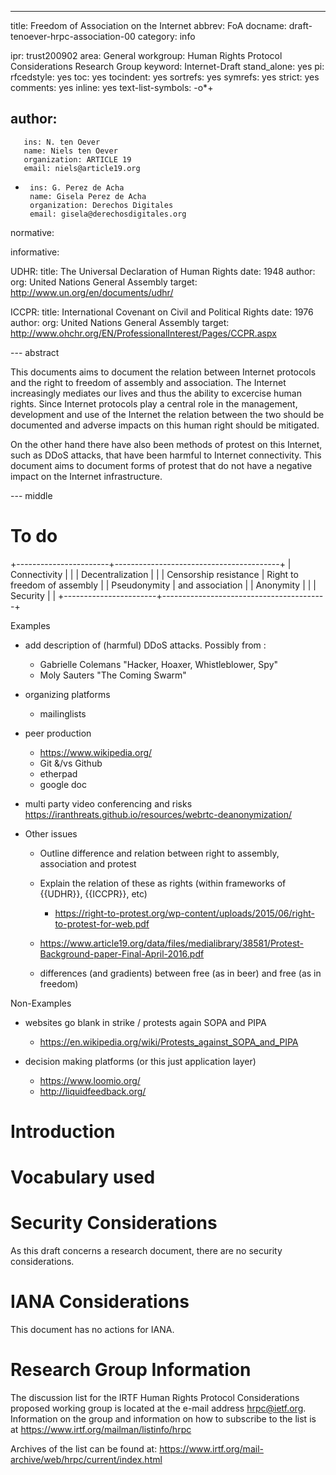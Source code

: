 --- 
title: Freedom of Association on the Internet
abbrev: FoA
docname: draft-tenoever-hrpc-association-00
category: info

ipr: trust200902
area: General
workgroup: Human Rights Protocol Considerations Research Group
keyword: Internet-Draft
stand_alone: yes
pi:
  rfcedstyle: yes
  toc: yes
  tocindent: yes
  sortrefs: yes
  symrefs: yes
  strict: yes
  comments: yes
  inline: yes
  text-list-symbols: -o*+

author:
-
       ins: N. ten Oever
       name: Niels ten Oever
       organization: ARTICLE 19
       email: niels@article19.org

-
       ins: G. Perez de Acha
       name: Gisela Perez de Acha
       organization: Derechos Digitales
       email: gisela@derechosdigitales.org



normative:
  
informative: 


   UDHR:
     title: The Universal Declaration of Human Rights
     date: 1948
     author:
        org: United Nations General Assembly
     target:  http://www.un.org/en/documents/udhr/

   ICCPR:
     title: International Covenant on Civil and Political Rights
     date: 1976
     author:
        org: United Nations General Assembly
     target: http://www.ohchr.org/EN/ProfessionalInterest/Pages/CCPR.aspx
   

--- abstract

This documents aims to document the relation between Internet protocols and the right to freedom of assembly and association. The Internet increasingly mediates our lives and thus the ability to excercise human rights. Since Internet protocols play a central role in the management, development and use of the Internet the relation between the two should be documented and adverse impacts on this human right should be mitigated.

On the other hand there have also been methods of protest on this Internet, such as DDoS attacks, that have been harmful to Internet connectivity. This document aims to document forms of protest that do not have a negative impact on the Internet infrastructure.

--- middle

To do
=====


   +-----------------------+-----------------------------------------+
   | Connectivity          |                                         |
   | Decentralization      |                                         |
   | Censorship resistance | Right to freedom of assembly            |
   | Pseudonymity          |                     and association     |
   | Anonymity             |                                         |
   | Security              |                                         |
   +-----------------------+-----------------------------------------+

Examples

- add description of (harmful) DDoS attacks. Possibly from :
    * Gabrielle Colemans "Hacker, Hoaxer, Whistleblower, Spy"
    * Moly Sauters "The Coming Swarm"

- organizing platforms
    * mailinglists

- peer production 
    * https://www.wikipedia.org/
    * Git &/vs Github
    * etherpad
    * google doc

-  multi party video conferencing and risks
https://iranthreats.github.io/resources/webrtc-deanonymization/

- Other issues
    * Outline difference and relation between right to assembly, association and protest



    * Explain the relation of these as rights (within frameworks of {{UDHR}}, {{ICCPR}}, etc)
        * https://right-to-protest.org/wp-content/uploads/2015/06/right-to-protest-for-web.pdf
	* https://www.article19.org/data/files/medialibrary/38581/Protest-Background-paper-Final-April-2016.pdf
    * differences (and gradients) between free (as in beer) and free (as in freedom)



Non-Examples
- websites go blank in strike / protests again SOPA and PIPA
    * https://en.wikipedia.org/wiki/Protests_against_SOPA_and_PIPA

- decision making platforms (or this just application layer)
    * https://www.loomio.org/
    * http://liquidfeedback.org/


Introduction
============



Vocabulary used
===============


Security Considerations
=======================

As this draft concerns a research document, there are no security considerations.


IANA Considerations
==========================

This document has no actions for IANA.


Research Group Information
==========================

The discussion list for the IRTF Human Rights Protocol Considerations
proposed working group is located at the e-mail address
<hrpc@ietf.org>. Information on the group and information on how to
subscribe to the list is at
<https://www.irtf.org/mailman/listinfo/hrpc>

Archives of the list can be found at:
<https://www.irtf.org/mail-archive/web/hrpc/current/index.html>

